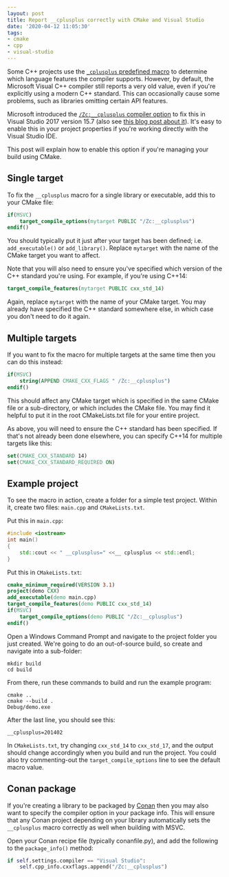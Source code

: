 ```yaml
---
layout: post
title: Report __cplusplus correctly with CMake and Visual Studio
date: '2020-04-12 11:05:30'
tags:
- cmake
- cpp
- visual-studio
---
```


Some C++ projects use the [`_cplusplus` predefined macro](https://docs.microsoft.com/en-us/cpp/preprocessor/predefined-macros) to determine which language features the compiler supports. However, by default, the Microsoft Visual C++ compiler still reports a very old value, even if you're explicitly using a modern C++ standard. This can occasionally cause some problems, such as libraries omitting certain API features.

Microsoft introduced the [`/Zc:__cplusplus` compiler option](https://docs.microsoft.com/en-us/cpp/build/reference/zc-cplusplus) to fix this in Visual Studio 2017 version 15.7 (also see [this blog post about it](https://devblogs.microsoft.com/cppblog/msvc-now-correctly-reports-__cplusplus/)). It's easy to enable this in your project properties if you're working directly with the Visual Studio IDE.

This post will explain how to enable this option if you're managing your build using CMake.

## Single target

To fix the `__cplusplus` macro for a single library or executable, add this to your CMake file:

```cmake
if(MSVC)
    target_compile_options(mytarget PUBLIC "/Zc:__cplusplus")
endif()
```

You should typically put it just after your target has been defined; i.e. `add_executable()` or `add_library()`. Replace `mytarget` with the name of the CMake target you want to affect.

Note that you will also need to ensure you've specified which version of the C++ standard you're using. For example, if you're using C++14:

```cmake
target_compile_features(mytarget PUBLIC cxx_std_14)
```

Again, replace `mytarget` with the name of your CMake target. You may already have specified the C++ standard somewhere else, in which case you don't need to do it again.

## Multiple targets

If you want to fix the macro for multiple targets at the same time then you can do this instead:

```cmake
if(MSVC)
    string(APPEND CMAKE_CXX_FLAGS " /Zc:__cplusplus")
endif()
```

This should affect any CMake target which is specified in the same CMake file or a sub-directory, or which includes the CMake file. You may find it helpful to put it in the root CMakeLists.txt file for your entire project.

As above, you will need to ensure the C++ standard has been specified. If that's not already been done elsewhere, you can specify C++14 for multiple targets like this:

```cmake
set(CMAKE_CXX_STANDARD 14)
set(CMAKE_CXX_STANDARD_REQUIRED ON)
```

## Example project

To see the macro in action, create a folder for a simple test project. Within it, create two files: `main.cpp` and `CMakeLists.txt`.

Put this in `main.cpp`:

```c++
#include <iostream>
int main()
{
    std::cout << " __cplusplus=" <<__ cplusplus << std::endl;
}
```

Put this in `CMakeLists.txt`:

```cmake
cmake_minimum_required(VERSION 3.1)
project(demo CXX)
add_executable(demo main.cpp)
target_compile_features(demo PUBLIC cxx_std_14)
if(MSVC)
    target_compile_options(demo PUBLIC "/Zc:__cplusplus")
endif()
```

Open a Windows Command Prompt and navigate to the project folder you just created. We're going to do an out-of-source build, so create and navigate into a sub-folder:

```console
mkdir build
cd build
```

From there, run these commands to build and run the example program:

```console
cmake ..
cmake --build .
Debug/demo.exe
```

After the last line, you should see this:

```
__cplusplus=201402
```

In `CMakeLists.txt`, try changing `cxx_std_14` to `cxx_std_17`, and the output should change accordingly when you build and run the project. You could also try commenting-out the `target_compile_options` line to see the default macro value.

## Conan package

If you're creating a library to be packaged by [Conan](https://conan.io/) then you may also want to specify the compiler option in your package info. This will ensure that any Conan project depending on your library automatically sets the `__cplusplus` macro correctly as well when building with MSVC.

Open your Conan recipe file (typically conanfile.py), and add the following to the `package_info()` method:

```python
if self.settings.compiler == "Visual Studio":
    self.cpp_info.cxxflags.append("/Zc:__cplusplus")
```

